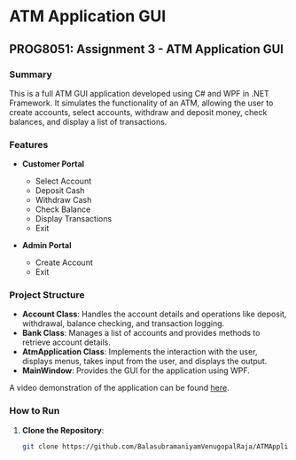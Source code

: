 # ATM Application GUI

## PROG8051: Assignment 3 - ATM Application GUI

### Summary

This is a full ATM GUI application developed using C# and WPF in .NET Framework. It simulates the functionality of an ATM, allowing the user to create accounts, select accounts, withdraw and deposit money, check balances, and display a list of transactions.

### Features

- **Customer Portal**
  - Select Account
  - Deposit Cash
  - Withdraw Cash
  - Check Balance
  - Display Transactions
  - Exit

- **Admin Portal**
  - Create Account
  - Exit

### Project Structure

- **Account Class**: Handles the account details and operations like deposit, withdrawal, balance checking, and transaction logging.
- **Bank Class**: Manages a list of accounts and provides methods to retrieve account details.
- **AtmApplication Class**: Implements the interaction with the user, displays menus, takes input from the user, and displays the output.
- **MainWindow**: Provides the GUI for the application using WPF.

A video demonstration of the application can be found [here](https://youtu.be/ytd9LIKnE-I).

### How to Run

1. **Clone the Repository**:
   ```bash
   git clone https://github.com/BalasubramaniyamVenugopalRaja/ATMApplicationGUI.git
